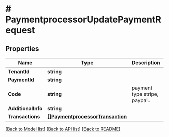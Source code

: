 # # PaymentprocessorUpdatePaymentRequest


## Properties 


Name | Type | Description | Notes
------------ | ------------- | ------------- | -------------
**TenantId**| **string** |   |
**PaymentId**| **string** |   |
**Code**| **string** | payment type stripe, paypal..  |
**AdditionalInfo**| **string** |   | [optional]
**Transactions**| [**[]PaymentprocessorTransaction**](PaymentprocessorTransaction.md) |   | [optional]


[[Back to Model list]](../../README.md#models) [[Back to API list]](../../README.md#endpoints) [[Back to README]](../../README.md)

